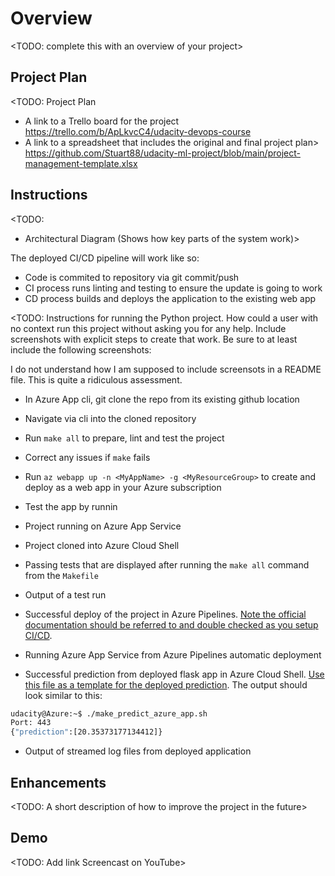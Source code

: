 # Overview

<TODO: complete this with an overview of your project>

## Project Plan
<TODO: Project Plan

* A link to a Trello board for the project
https://trello.com/b/ApLkvcC4/udacity-devops-course
* A link to a spreadsheet that includes the original and final project plan>
https://github.com/Stuart88/udacity-ml-project/blob/main/project-management-template.xlsx

## Instructions

<TODO:  
* Architectural Diagram (Shows how key parts of the system work)>

The deployed CI/CD pipeline will work like so:
 - Code is commited to repository via git commit/push
 - CI process runs linting and testing to ensure the update is going to work
 - CD process builds and deploys the application to the existing web app

<TODO:  Instructions for running the Python project.  How could a user with no context run this project without asking you for any help.  Include screenshots with explicit steps to create that work. Be sure to at least include the following screenshots:

I do not understand how I am supposed to include screensots in a README file. This is quite a ridiculous assessment.

* In Azure App cli, git clone the repo from its existing github location
* Navigate via cli into the cloned repository
* Run `make all` to prepare, lint and test the project
* Correct any issues if `make` fails
* Run `az webapp up -n <MyAppName> -g <MyResourceGroup>` to create and deploy as a web app in your Azure subscription
* Test the app by runnin 



* Project running on Azure App Service

* Project cloned into Azure Cloud Shell

* Passing tests that are displayed after running the `make all` command from the `Makefile`

* Output of a test run

* Successful deploy of the project in Azure Pipelines.  [Note the official documentation should be referred to and double checked as you setup CI/CD](https://docs.microsoft.com/en-us/azure/devops/pipelines/ecosystems/python-webapp?view=azure-devops).

* Running Azure App Service from Azure Pipelines automatic deployment

* Successful prediction from deployed flask app in Azure Cloud Shell.  [Use this file as a template for the deployed prediction](https://github.com/udacity/nd082-Azure-Cloud-DevOps-Starter-Code/blob/master/C2-AgileDevelopmentwithAzure/project/starter_files/flask-sklearn/make_predict_azure_app.sh).
The output should look similar to this:

```bash
udacity@Azure:~$ ./make_predict_azure_app.sh
Port: 443
{"prediction":[20.35373177134412]}
```

* Output of streamed log files from deployed application

> 

## Enhancements

<TODO: A short description of how to improve the project in the future>

## Demo 

<TODO: Add link Screencast on YouTube>


